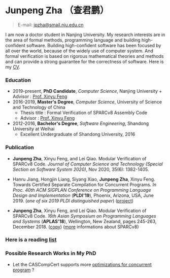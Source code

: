 # Junpeng Zha （查君鹏）
> E-mail: jpzha@smail.nju.edu.cn

I am now a doctor student in Nanjing University. My research interests are in the area of formal methods, programming language and building high-confident software. Building high-confident software has been focused by all over the world, because of the widely use of computer system. And formal verification is based on rigorous mathematical theories and methods and can provide a strong guarantee for the correctness of software.  Here is my [CV](mycv.pdf).

### Education

- 2019-present, **PhD Candidate**, *Computer Science*, Nanjing University 
			+ Advisor : [Prof. Xinyu Feng](http://cs.nju.edu.cn/xyfeng)
- 2016-2019, **Master's Degree**, *Computer Science*, University of Science and Technology of China
  - Thesis title : Formal Verification of SPARCv8 Assembly Code
  - Advisor : [Prof. Xinyu Feng](http://cs.nju.edu.cn/xyfeng)
- 2012-2016, **Bachelor's Degree**, *Software Engineering*, Shandong University at Weihai
  -  Excellent Undergraduate of Shandong University, 2016

### Publication 

- **Junpeng Zha**, Xinyu Feng, and Lei Qiao. Modular Verification of SPARCv8 Code.  *Journal of Computer Science and Technology (Special Section on Software System 2020)*, Nov 2020, 35(6): 1382-1405. 

- Hanru Jiang, Hongjin Liang, Siyang Xiao, **Junpeng Zha**, Xinyu Feng. Towards Certified Separate Compilation for Concurrent Programs. *In Proc. 40th ACM SIGPLAN Conference on Programming Language Design and Implementation* (**PLDI'19**), Phoenix, Arizona, USA, June 2019. (*one of six 2019 PLDI distinguished paper*) ([project](https://plax-lab.github.io/publications/ccc/))
- **Junpeng Zha**, Xinyu Feng, and Lei Qiao. Modular Verification of SPARCv8 Code. *16th Asian Symposium on Programming Languages and Systems* (**APLAS'18**), Wellington, New Zealand, pages 245-263, December 2018. ([copy](./public_html/SPARC/paper_28.pdf)) ([more](sparcv8.html) informations about SPARCv8)

### Here is a reading [list](reading-list.html)

### Possible Research Works in My PhD

- Let the CASCompCert supports more [optimizations for concurrent program](optimization-concurrent-prog.html) ?

